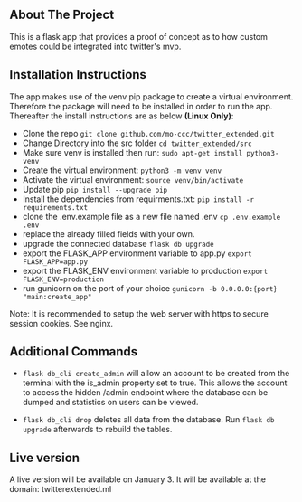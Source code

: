 ## About The Project
This is a flask app that provides a proof of concept as to how custom emotes could be integrated into twitter's mvp. 

## Installation Instructions
The app makes use of the venv pip package to create a virtual environment. Therefore the package will need to be installed in order to run the app. Thereafter the install instructions are as below **(Linux Only)**:

- Clone the repo
```git clone github.com/mo-ccc/twitter_extended.git```
- Change Directory into the src folder
```cd twitter_extended/src```
- Make sure venv is installed then run:
```sudo apt-get install python3-venv```
- Create the virtual environment:
```python3 -m venv venv```
- Activate the virtual environment:
```source venv/bin/activate```
- Update pip
```pip install --upgrade pip```
- Install the dependencies from requirments.txt: 
```pip install -r requirements.txt```
- clone the .env.example file as a new file named .env
```cp .env.example .env```
- replace the already filled fields with your own.
- upgrade the connected database
```flask db upgrade```
- export the FLASK_APP environment variable to app.py
```export FLASK_APP=app.py```
- export the FLASK_ENV environment variable to production
```export FLASK_ENV=production```
- run gunicorn on the port of your choice
```gunicorn -b 0.0.0.0:{port} "main:create_app"```

Note: It is recommended to setup the web server with https to secure session cookies. See nginx.


## Additional Commands
- ```flask db_cli create_admin``` will allow an account to be created from the terminal with the is_admin property set to true. This allows the account to access the hidden /admin endpoint where the database can be dumped and statistics on users can be viewed.

- ```flask db_cli drop``` deletes all data from the database. Run ```flask db upgrade``` afterwards to rebuild the tables.

## Live version
A live version will be available on January 3. It will be available at the domain:
twitterextended.ml
